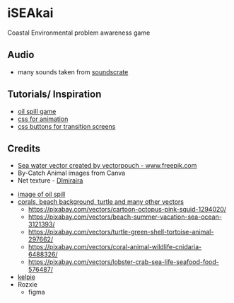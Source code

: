 # iSEAkai
Coastal Environmental problem awareness game

## Audio 
- many sounds taken from [soundscrate](https://soundscrate.com/)

## Tutorials/ Inspiration
- [oil spill game](https://codepen.io/franksLaboratory/pen/yLJdOBM)
- [css for animation](https://stackoverflow.com/questions/27332634/css-animation-switch-between-two-images)
- [css buttons for transition screens](https://codepen.io/chrisbautista/pen/PoQKZyL)

## Credits

* <a href='https://www.freepik.com/vectors/sea-water'>Sea water vector created by vectorpouch - www.freepik.com</a>
* By-Catch Animal images from Canva
* Net texture - [DImiraira](https://www.istockphoto.com/portfolio/Dimiraira?mediatype=illustration)
- [image of oil spill](https://www.newyorker.com/magazine/2011/03/14/the-gulf-war)
- [corals, beach background, turtle and many other vectors](pixabay.com)
    - https://pixabay.com/vectors/cartoon-octopus-pink-squid-1294020/
    - https://pixabay.com/vectors/beach-summer-vacation-sea-ocean-3121393/
    - https://pixabay.com/vectors/turtle-green-shell-tortoise-animal-297662/
    - https://pixabay.com/vectors/coral-animal-wildlife-cnidaria-6488326/
    - https://pixabay.com/vectors/lobster-crab-sea-life-seafood-food-576487/
- [kelpie](https://www.google.com/search?q=kelpie+png+creature&tbm=isch&ved=2ahUKEwizgLC-16X4AhXKjNgFHXP_DNwQ2-cCegQIABAA&oq=kelpie+png+creature&gs_lcp=CgNpbWcQAzoECCMQJzoGCAAQHhAIOgQIABAeUIUFWPUlYKsnaAFwAHgAgAFciAHxBJIBAjEzmAEAoAEBqgELZ3dzLXdpei1pbWfAAQE&sclient=img&ei=m7CkYvPGC8qZ4t4P8_6z4A0&bih=927&biw=1298&rlz=1C1ONGR_enSG980SG980#imgrc=ApEQ0bouRjbvWM)
- Rozxie
    - figma
